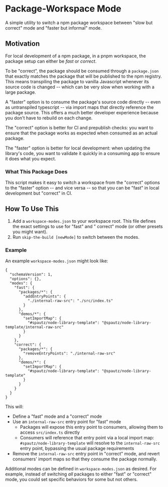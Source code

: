 # Package-Workspace Mode

A simple utility to switch a npm package workspace between "slow but correct" mode and "faster but informal" mode.

## Motivation

For local development of a npm package, in a pnpm workspace, the package setup can either be _fast_ or _correct_.

To be "correct", the package should be consumed through a `package.json` that exactly matches the package that will be
published to the npm registry.
This means transpiling the package to vanilla Javascript whenever its source code is changed -- which can be very slow
when working with a large package.

A "faster" option is to consume the package's source code directly -- even as untranspiled typescript -- via import maps
that directly reference the package source.
This offers a much better developer experience because you don't have to rebuild on each change.

The "correct" option is better for CI and prepublish checks: you want to ensure that the package works as expected when
consumed as an actual package.

The "faster" option is better for local development: when updating the library's code, you want to validate it quickly
in a consuming app to ensure it does what you expect.

### What This Package Does

This script makes it easy to switch a workspace from the "correct" options to the "faster" option -- and vice versa --
so that you can be "fast" in local development but "correct" in CI.

## How To Use This

1. Add a `workspace-modes.json` to your workspace root. This file defines the exact settings to use for "fast" and "
   correct" mode (or other presets you might want).
1. Run `skip-the-build [newMode]` to switch between the modes.

### Example

An example `workspace-modes.json` might look like:

```
{
  "schemaVersion": 1,
  "options": {},
  "modes": {
    "fast": {
      "packages/*": {
        "addEntryPoints": {
          "./internal-raw-src": "./src/index.ts"
        }
      },
      "demos/*": {
        "setImportMap": {
          "#spautz/node-library-template": "@spautz/node-library-template/internal-raw-src"
        }
      }
    },
    "correct": {
      "packages/*": {
        "removeEntryPoints": "./internal-raw-src"
      },
      "demos/*": {
        "setImportMap": {
          "#spautz/node-library-template": "@spautz/node-library-template"
        }
      }
    }
  }
}
```

This will:

- Define a "fast" mode and a "correct" mode
- Use an `internal-raw-src` entry point for "fast" mode
  - Packages will expose this entry point to consumers, allowing them to access `src/index.ts` directly
  - Consumers will reference that entry point via a local import map: `#spautz/node-library-template` will resolve to
    the `internal-raw-src` entry point, bypassing the usual package requirements
- Remove the `internal-raw-src` entry point in "correct" mode, and revert consumers' import maps so that they consume
  the package normally.

Additional modes can be defined in `workspace-modes.json` as desired. For example, instead of switching _all_ packages
to either "fast" or "correct" mode, you could set specific behaviors for some but not others.

